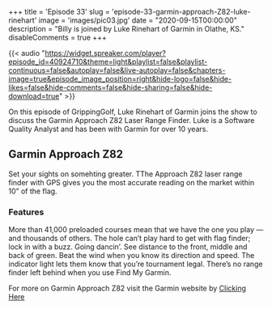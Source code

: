 +++
title = 'Episode 33'
slug = 'episode-33-garmin-approach-Z82-luke-rinehart'
image = 'images/pic03.jpg'
date = "2020-09-15T00:00:00"
description = "Billy is joined by Luke Rinehart of Garmin in Olathe, KS."
disableComments = true
+++

{{< audio "https://widget.spreaker.com/player?episode_id=40924710&theme=light&playlist=false&playlist-continuous=false&autoplay=false&live-autoplay=false&chapters-image=true&episode_image_position=right&hide-logo=false&hide-likes=false&hide-comments=false&hide-sharing=false&hide-download=true" >}}

On this episode of GrippingGolf, Luke Rinehart of Garmin joins the show to discuss the Garmin Approach Z82 Laser Range Finder. Luke is a Software Quality Analyst and has been with Garmin for over 10 years.

## Garmin Approach Z82

Set your sights on somehting greater. TThe Approach Z82 laser range finder with GPS gives you the most accurate reading on the market within 10” of the flag.

### Features

More than 41,000 preloaded courses mean that we have the one you play — and thousands of others.
The hole can’t play hard to get with flag finder; lock in with a buzz.
Going dancin’. See distance to the front, middle and back of green.
Beat the wind when you know its direction and speed.
The indicator light lets them know that you’re tournament legal.
There’s no range finder left behind when you use Find My Garmin.

For more on Garmin Approach Z82 visit the Garmin website by [Clicking Here](https://buy.garmin.com/en-US/US/p/672620)
